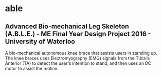# able
Advanced Bio-mechanical Leg Skeleton (A.B.L.E.) - ME Final Year Design Project 2016 - University of Waterloo
------------------------------
A bio-mechanical autonomous knee brace that assists users in standing up. The knee braces uses Electromyography
(EMG) signals from the Tibialis Anterior (TA) to detect the user's intention to stand, and then uses
an DC motor to assist the motion.
